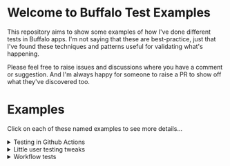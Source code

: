 # Welcome to Buffalo Test Examples

This repository aims to show some examples of how I've done different tests in
Buffalo apps. I'm not saying that these are best-practice, just that I've found
these techniques and patterns useful for validating what's happening.

Please feel free to raise issues and discussions where you have a comment or
suggestion. And I'm always happy for someone to raise a PR to show off what
they've discovered too.

# Examples

Click on each of these named examples to see more details...

<details>
  <summary>Testing in Github Actions</summary>

Here you can see an example of what's necessary to test your app using Github
Actions.

## Important files

* [Compose file](docker-compose.yml) - this puts your tests together with the database
* [database.yml](database.yml) - defines your database details
* [Tests script](scripts/docker-test.sh) - This does the testing for you.
* [PR workflow](.github/workflows/pr.yml) - this runs the tests using docker compose
* [Linting workfow](.github/workflows/golangci-lint.yml) - this enforces common linting rules

## What's happening

Let's start with the Docker Compose file. This sets up the DB and makes your app depend on
it, setting the database details using environment variables. These variables are consumed
in `database.yml`. The compose file also gives access to all of the files in the project and
runs the tests script, that sets up the DB by running the migrations and then executes your
tests.

If you would like to run these tests from inside docker locally, just use the following command:
```shell
docker-compose down && docker-compose up --remove-orphans --abort-on-container-exit test
```

The PR workflow is the bit that triggers your tests when you open a PR and push new commits
to it.

Lastly, we have the linting workflow - this is just a good idea really.

</details>

<details>

  <summary>Little user testing tweaks</summary>

This is a really simple one, I've created a couple of helpers that have been useful when
defining user interactions.

## Important files

* [actions_test.go](actions/actions_test.go) - test helpers sit here
* [fixture data](fixtures/base-data.toml) - test data to be inserted in to the database
* [example test](actions/home_test.go) - `Test_HomeHandler_LoggedIn` shows a helper being used

## What's happening

These are a couple of very simple helpers to:

1. Set the current session using the email address as the key
2. Get the a user details by ID

In both of these helpers, we just fail immediately if there's a problem. Don't bother
propagating the error back up because this is a fundamental failure in the test environment.

Also, don't forget to load the fixtures at the beginning of your tests!

</details>

<details>

  <summary>Workflow tests</summary>

Workflow tests allow you to put together several actions so that you can test more complex
behaviours. This work by taking advantage of the session and other internal details to
retain user state between actions.

The idea is that you can define behaviour that works across different endpoints in your app
so that you can think about a feature from beginning to end. It's been particularly powerful
when used with tests around user auth.

## Important files

* [Workflow tests](actions/workflow_test.go) - this is where the individual workflow tests live

</details>

